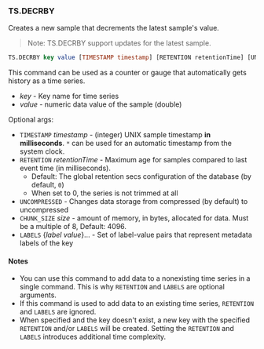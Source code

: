 ### TS.DECRBY

Creates a new sample that decrements the latest sample's value.
> Note: TS.DECRBY support updates for the latest sample.

```sql
TS.DECRBY key value [TIMESTAMP timestamp] [RETENTION retentionTime] [UNCOMPRESSED] [CHUNK_SIZE size] [LABELS {label value}...]
```

This command can be used as a counter or gauge that automatically gets history as a time series.

* _key_ - Key name for time series
* _value_ - numeric data value of the sample (double)

Optional args:

 * `TIMESTAMP` _timestamp_ - (integer) UNIX sample timestamp **in milliseconds**. `*` can be used for an automatic timestamp from the system clock.
 * `RETENTION` _retentionTime_ - Maximum age for samples compared to last event time (in milliseconds).
    * Default: The global retention secs configuration of the database (by default, `0`)
    * When set to 0, the series is not trimmed at all
 * `UNCOMPRESSED` - Changes data storage from compressed (by default) to uncompressed
 * `CHUNK_SIZE` _size_ - amount of memory, in bytes, allocated for data. Must be a multiple of 8, Default: 4096.
 * `LABELS` {_label_ _value_}... - Set of label-value pairs that represent metadata labels of the key

#### Notes

- You can use this command to add data to a nonexisting time series in a single command.
  This is why `RETENTION` and `LABELS` are optional arguments.
- If this command is used to add data to an existing time series, `RETENTION` and `LABELS` are ignored.
- When specified and the key doesn't exist, a new key with the specified `RETENTION` and/or `LABELS` will be created.
  Setting the `RETENTION` and `LABELS` introduces additional time complexity.
